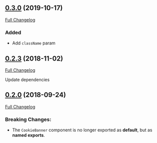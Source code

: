 ## [0.3.0](https://github.com/Palmabit-IT/react-cookie-law/tree/0.3.0) (2019-10-17)
[Full Changelog](https://github.com/Palmabit-IT/react-cookie-law/compare/0.2.3...0.3.0)

### Added

- Add `className` param  

## [0.2.3](https://github.com/Palmabit-IT/react-cookie-law/tree/0.2.3) (2018-11-02)
[Full Changelog](https://github.com/Palmabit-IT/react-cookie-law/compare/0.2.0...0.2.3)

Update dependencies

## [0.2.0](https://github.com/Palmabit-IT/react-cookie-law/tree/0.2.0) (2018-09-24)
[Full Changelog](https://github.com/Palmabit-IT/react-cookie-law/compare/0.1.3...0.2.0)

### Breaking Changes:

- The `CookieBanner` component is no longer exported as **default**, but as **named exports**.
